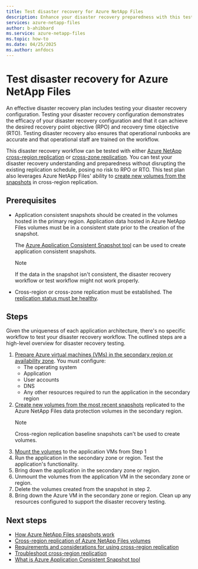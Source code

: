 ```yaml
---
title: Test disaster recovery for Azure NetApp Files
description: Enhance your disaster recovery preparedness with this test plan for cross-region/cross-zone replication.
services: azure-netapp-files
author: b-ahibbard
ms.service: azure-netapp-files
ms.topic: how-to
ms.date: 04/25/2025
ms.author: anfdocs
---  
```


# Test disaster recovery for Azure NetApp Files

An effective disaster recovery plan includes testing your disaster recovery configuration. Testing your disaster recovery configuration demonstrates the efficacy of your disaster recovery configuration and that it can achieve the desired recovery point objective (RPO) and recovery time objective (RTO). Testing disaster recovery also ensures that operational runbooks are accurate and that operational staff are trained on the workflow.

This disaster recovery workflow can be tested with either [Azure NetApp cross-region replication](replication.md) or [cross-zone replication](cross-zone-replication-introduction.md). You can test your disaster recovery understanding and preparedness without disrupting the existing replication schedule, posing no risk to RPO or RTO. This test plan also leverages Azure NetApp Files' ability to [create new volumes from the snapshots](snapshots-restore-new-volume.md) in cross-region replication.

## Prerequisites

* Application consistent snapshots should be created in the volumes hosted in the primary region. Application data hosted in Azure NetApp Files volumes must be in a consistent state prior to the creation of the snapshot. 

    The [Azure Application Consistent Snapshot tool](azacsnap-cmd-ref-configure.md) can be used to create application consistent snapshots. 

    >[!NOTE]
    >If the data in the snapshot isn't consistent, the disaster recovery workflow or test workflow might not work properly.

* Cross-region or cross-zone replication must be established. The [replication status must be healthy](cross-region-replication-display-health-status.md).

## Steps

Given the uniqueness of each application architecture, there's no specific workflow to test your disaster recovery workflow. The outlined steps are a high-level overview for disaster recovery testing.

1. [Prepare Azure virtual machines (VMs) in the secondary region or availability zone](cross-region-replication-create-peering.md). You must configure:
    * The operating system
    * Application
    * User accounts
    * DNS
    * Any other resources required to run the application in the secondary region
1. [Create new volumes from the most recent snapshots](snapshots-restore-new-volume.md) replicated to the Azure NetApp Files data protection volumes in the secondary region.
    >[!NOTE]
    > Cross-region replication baseline snapshots can't be used to create volumes.
1. [Mount the volumes](azure-netapp-files-mount-unmount-volumes-for-virtual-machines.md) to the application VMs from Step 1
1. Run the application in the secondary zone or region. Test the application's functionality.
1. Bring down the application in the secondary zone or region.
1. Unmount the volumes from the application VM in the secondary zone or region. 
1. Delete the volumes created from the snapshot in step 2. 
1. Bring down the Azure VM in the secondary zone or region. Clean up any resources configured to support the disaster recovery testing. 

## Next steps

* [How Azure NetApp Files snapshots work](snapshots-introduction.md)
* [Cross-region replication of Azure NetApp Files volumes](replication.md)
* [Requirements and considerations for using cross-region replication](replication-requirements.md)
* [Troubleshoot cross-region replication](troubleshoot-cross-region-replication.md)
* [What is Azure Application Consistent Snapshot tool](azacsnap-introduction.md)
